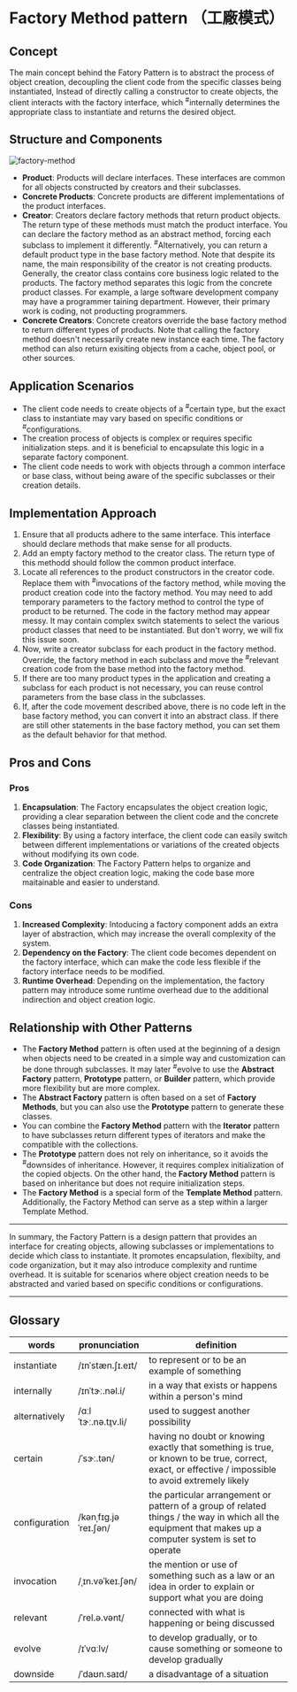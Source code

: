# Factory Method pattern （工廠模式）

## Concept

The main concept behind the Fatory Pattern is to abstract the process of object creation, decoupling the client code from the specific classes being instantiated, Instead of directly calling a constructor to create objects, the client interacts with the factory interface, which <sup>#</sup>internally determines the appropriate class to instantiate and returns the desired object.

## Structure and Components

![factory-method](https://refactoringguru.cn/images/patterns/diagrams/factory-method/structure-indexed.png)

- **Product**: Products will declare interfaces. These interfaces are common for all objects constructed by creators and their subclasses.
- **Concrete Products**: Concrete products are different implementations of the product interfaces.
- **Creator**: Creators declare factory methods that return product objects. The return type of these methods must match the product interface.
  You can declare the factory method as an abstract method, forcing each subclass to implement it differently. <sup>#</sup>Alternatively, you can return a default product type in the base factory method.
  Note that despite its name, the main responsibility of the creator is not creating products. Generally, the creator class contains core business logic related to the products. The factory method separates this logic from the concrete product classes. For example, a large software development company may have a programmer taining department. However, their primary work is coding, not producting programmers.
- **Concrete Creators**: Concrete creators override the base factory method to return different types of products.
  Note that calling the factory method doesn't necessarily create new instance each time. The factory method can also return exisiting objects from a cache, object pool, or other sources.

## Application Scenarios

- The client code needs to create objects of a <sup>#</sup>certain type, but the exact class to instantiate may vary based on specific conditions or <sup>#</sup>configurations.
- The creation process of objects is complex or requires specific initialization steps. and it is beneficial to encapsulate this logic in a separate factory component.
- The client code needs to work with objects through a common interface or base class, without being aware of the specific subclasses or their creation details.

## Implementation Approach

1. Ensure that all products adhere to the same interface. This interface should declare methods that make sense for all products.
2. Add an empty factory method to the creator class. The return type of this methodd should follow the common product interface.
3. Locate all references to the product constructors in the creator code. Replace them with <sup>#</sup>invocations of the factory method, while moving the product creation code into the factory method.
  You may need to add temporary parameters to the factory method to control the type of product to be returned.
  The code in the factory method may appear messy. It may contain complex switch statements to select the various product classes that need to be instantiated. But don't worry, we will fix this issue soon.
4. Now, write a creator subclass for each product in the factory method. Override, the factory method in each subclass and move the <sup>#</sup>relevant creation code from the base method into the factory method.
5. If there are too many product types in the application and creating a subclass for each product is not necessary, you can reuse control parameters from the base class in the subclasses.
6. If, after the code movement described above, there is no code left in the base factory method, you can convert it into an abstract class. If there are still other statements in the base factory method, you can set them as the default behavior for that method.

## Pros and Cons

### Pros

1. **Encapsulation**: The Factory encapsulates the object creation logic, providing a clear separation between the client code and the concrete classes being instantiated.
2. **Flexibility**: By using a factory interface, the client code can easily switch between different implementations or variations of the created objects without modifying its own code.
3. **Code Organization**: The Factory Pattern helps to organize and centralize the object creation logic, making the code base more maitainable and easier to understand.

### Cons

1. **Increased Complexity**: Intoducing a factory component adds an extra layer of abstraction, which may increase the overall complexity of the system.
2. **Dependency on the Factory**: The client code becomes dependent on the factory interface, which can make the code less flexible if the factory interface needs to be modified.
3. **Runtime Overhead**: Depending on the implementation, the factory pattern may introduce some runtime overhead due to the additional indirection and object creation logic.

## Relationship with Other Patterns

- The **Factory Method** pattern is often used at the beginning of a design when objects need to be created in a simple way and customization can be done through subclasses. It may later <sup>#</sup>evolve to use the **Abstract Factory** pattern, **Prototype** pattern, or **Builder** pattern, which provide more flexibility but are more complex.
- The **Abstract Factory** pattern is often based on a set of **Factory Methods**, but you can also use the **Prototype** pattern to generate these classes.
- You can combine the **Factory Method** pattern with the **Iterator** pattern to have subclasses return different types of iterators and make the compatible with the collections.
- The **Prototype** pattern does not rely on inheritance, so it avoids the <sup>#</sup>downsides of inheritance. However, it requires complex initialization of the copied objects. On the other hand, the **Factory Method** pattern is based on inheritance but does not require initialization steps.
- The **Factory Method** is a special form of the **Template Method** pattern. Additionally, the Factory Method can serve as a step within a larger Template Method.

---

In summary, the Factory Pattern is a design pattern that provides an interface for creating objects, allowing subclasses or implementations to decide which class to instantiate. It promotes encapsulation, flexibilty, and code organization, but it may also introduce complexity and runtime overhead. It is suitable for scenarios where object creation needs to be abstracted and varied based on specific conditions or configurations.

---

## Glossary

| words | pronunciation | definition |
| ----- | ------------- | ---------- |
| instantiate | /ɪnˈstæn.ʃɪ.eɪt/ | to represent or to be an example of something |
| internally | /ɪnˈtɝː.nəl.i/ | in a way that exists or happens within a person's mind |
| alternatively | /ɑːlˈtɝː.nə.t̬ɪv.li/ | used to suggest another possibility |
| certain | /ˈsɝː.tən/ | having no doubt or knowing exactly that something is true, or known to be true, correct, exact, or effective / impossible to avoid extremely likely |
| configuration | /kənˌfɪɡ.jəˈreɪ.ʃən/ | the particular arrangement or pattern of a group of related things / the way in which all the equipment that makes up a computer system is set to operate |
| invocation | /ˌɪn.vəˈkeɪ.ʃən/ | the mention or use of something such as a law or an idea in order to explain or support what you are doing |
| relevant | /ˈrel.ə.vənt/ | connected with what is happening or being discussed |
| evolve | /ɪˈvɑːlv/ | to develop gradually, or to cause something or someone to develop gradually |
| downside | /ˈdaʊn.saɪd/ | a disadvantage of a situation |
